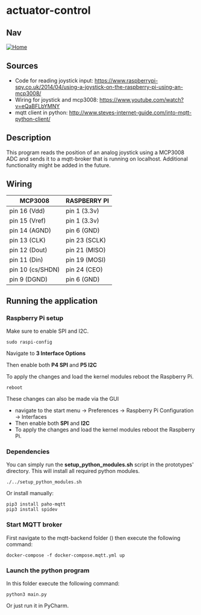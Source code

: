 # actuator-control
## Nav
[![Home](../../images/home.ico)](https://github.com/htl-leonding-project/rocketman/blob/master/README.md)
## Sources
* Code for reading joystick input: https://www.raspberrypi-spy.co.uk/2014/04/using-a-joystick-on-the-raspberry-pi-using-an-mcp3008/
* Wiring for joystick and mcp3008: https://www.youtube.com/watch?v=eQaBFLbYMNY
* mqtt client in python: http://www.steves-internet-guide.com/into-mqtt-python-client/

## Description
This program reads the position of an analog joystick using a MCP3008 ADC and sends it to a mqtt-broker that is running on localhost. Additional functionality might be added in the future.

## Wiring

| MCP3008          | RASPBERRY PI  |
|------------------|---------------|
| pin 16 (Vdd)     | pin 1 (3.3v)  |
| pin 15 (Vref)    | pin 1 (3.3v)  |
| pin 14 (AGND)    | pin 6 (GND)   |
| pin 13 (CLK)     | pin 23 (SCLK) |
| pin 12 (Dout)    | pin 21 (MISO) |
| pin 11 (Din)     | pin 19 (MOSI) |
| pin 10 (cs/SHDN) | pin 24 (CEO)  |
| pin 9 (DGND)     | pin 6 (GND)   |

## Running the application
### Raspberry Pi setup
Make sure to enable SPI and I2C.
```shell
sudo raspi-config
```
Navigate to **3 Interface Options**

Then enable both **P4 SPI** and **P5 I2C**

To apply the changes and load the kernel modules reboot the Raspberry Pi.
```shell
reboot
```

These changes can also be made via the GUI 
* navigate to the start menu -> Preferences -> Raspberry Pi Configuration -> Interfaces
* Then enable both **SPI** and **I2C**
* To apply the changes and load the kernel modules reboot the Raspberry Pi.

### Dependencies

You can simply run the **setup_python_modules.sh** script in the prototypes' directory. This will install all required 
python modules.

```shell
./../setup_python_modules.sh
``` 

Or install manually:

```shell
pip3 install paho-mqtt
pip3 install spidev
```

### Start MQTT broker
First navigate to the mqtt-backend folder () then execute the following command:
```shell
docker-compose -f docker-compose.mqtt.yml up
```

### Launch the python program
In this folder execute the following command:
```shell
python3 main.py
```
Or just run it in PyCharm.